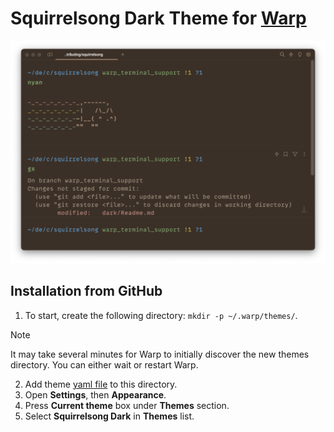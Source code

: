 # Squirrelsong Dark Theme for [Warp](https://www.warp.dev)

![Squirrelsong dark theme for Warp](screenshot-dark.png)

## Installation from GitHub

1. To start, create the following directory: `mkdir -p ~/.warp/themes/`.

> [!NOTE]
> It may take several minutes for Warp to initially discover the new themes directory. You can either wait or restart Warp.

2. Add theme [yaml file](./squirrelsong_dark.yaml) to this directory.
3. Open **Settings**, then **Appearance**.
4. Press **Current theme** box under **Themes** section.
5. Select **Squirrelsong Dark** in **Themes** list.
